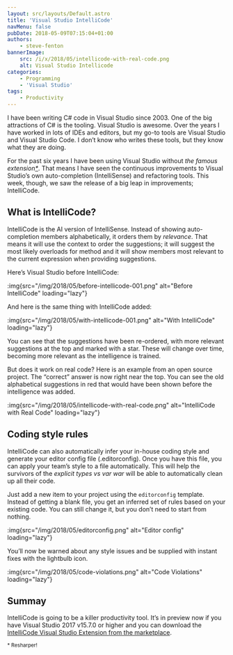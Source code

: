 ```yaml
---
layout: src/layouts/Default.astro
title: 'Visual Studio IntelliCode'
navMenu: false
pubDate: 2018-05-09T07:15:04+01:00
authors:
    - steve-fenton
bannerImage:
    src: /i/x/2018/05/intellicode-with-real-code.png
    alt: Visual Studio Intellicode
categories:
    - Programming
    - 'Visual Studio'
tags:
    - Productivity
---
```


I have been writing C# code in Visual Studio since 2003. One of the big attractions of C# is the tooling. Visual Studio is awesome. Over the years I have worked in lots of IDEs and editors, but my go-to tools are Visual Studio and Visual Studio Code. I don’t know who writes these tools, but they know what they are doing.

For the past six years I have been using Visual Studio without *the famous extension[\*](#famous-extension)*. That means I have seen the continuous improvements to Visual Studio’s own auto-completion (IntelliSense) and refactoring tools. This week, though, we saw the release of a big leap in improvements; IntelliCode.

## What is IntelliCode?

IntelliCode is the AI version of IntelliSense. Instead of showing auto-completion members alphabetically, it orders them by *relevance*. That means it will use the context to order the suggestions; it will suggest the most likely overloads for method and it will show members most relevant to the current expression when providing suggestions.

Here’s Visual Studio before IntelliCode:

:img{src="/img/2018/05/before-intellicode-001.png" alt="Before IntelliCode" loading="lazy"}

And here is the same thing with IntelliCode added:

:img{src="/img/2018/05/with-intellicode-001.png" alt="With IntelliCode" loading="lazy"}

You can see that the suggestions have been re-ordered, with more relevant suggestions at the top and marked with a star. These will change over time, becoming more relevant as the intelligence is trained.

But does it work on real code? Here is an example from an open source project. The “correct” answer is now right near the top. You can see the old alphabetical suggestions in red that would have been shown before the intelligence was added.

:img{src="/img/2018/05/intellicode-with-real-code.png" alt="IntelliCode with Real Code" loading="lazy"}

## Coding style rules

IntelliCode can also automatically infer your in-house coding style and generate your editor config file (.editorconfig). Once you have this file, you can apply your team’s style to a file automatically. This will help the survivors of the *explicit types vs var war* will be able to automatically clean up all their code.

Just add a new item to your project using the `editorconfig` template. Instead of getting a blank file, you get an inferred set of rules based on your existing code. You can still change it, but you don’t need to start from nothing.

:img{src="/img/2018/05/editorconfig.png" alt="Editor config" loading="lazy"}

You’ll now be warned about any style issues and be supplied with instant fixes with the lightbulb icon.

:img{src="/img/2018/05/code-violations.png" alt="Code Violations" loading="lazy"}

## Summay

IntelliCode is going to be a killer productivity tool. It’s in preview now if you have Visual Studio 2017 v15.7.0 or higher and you can download the [IntelliCode Visual Studio Extension from the marketplace](https://marketplace.visualstudio.com/items?itemName=VisualStudioExptTeam.VSIntelliCode).

<small id="famous-extension">\* Resharper!</small>